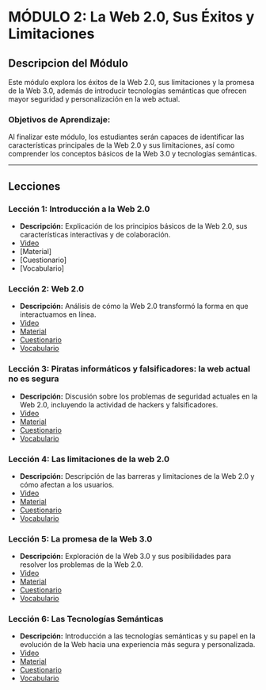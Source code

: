 # MÓDULO 2: La Web 2.0, Sus Éxitos y Limitaciones
## Descripcion del Módulo
Este módulo explora los éxitos de la Web 2.0, sus limitaciones y la promesa de la Web 3.0, además de introducir tecnologías semánticas que ofrecen mayor seguridad y personalización en la web actual.
### Objetivos de Aprendizaje: 
Al finalizar este módulo, los estudiantes serán capaces de identificar las características principales de la Web 2.0 y sus limitaciones, así como comprender los conceptos básicos de la Web 3.0 y tecnologías semánticas.
________________________________________
## Lecciones
### Lección 1: Introducción a la Web 2.0
* **Descripción:** Explicación de los principios básicos de la Web 2.0, sus características interactivas y de colaboración.
* [Video](https://archive.org/details/introduccion-web-espacial-m2/L1M2.mp4)
* [Material]
* [Cuestionario]
* [Vocabulario]

### Lección 2: Web 2.0
* **Descripción:** Análisis de cómo la Web 2.0 transformó la forma en que interactuamos en línea.
* [Video](https://archive.org/details/introduccion-web-espacial-m2/L2M2.mp4)
* [Material](https://github.com/SpatialWebAgency/Introduccion-a-la-Web-Espacial/blob/main/Material/Modulo%202/L2M2/Material_2.2.pdf)
* [Cuestionario](https://github.com/SpatialWebAgency/Introduccion-a-la-Web-Espacial/blob/main/Material/Modulo%202/L2M2/Cuestionario_2.2.pdf)
* [Vocabulario](https://github.com/SpatialWebAgency/Introduccion-a-la-Web-Espacial/blob/main/Material/Modulo%202/L2M2/Vocabulario_2.2.pdf)

### Lección 3: Piratas informáticos y falsificadores: la web actual no es segura
* **Descripción:** Discusión sobre los problemas de seguridad actuales en la Web 2.0, incluyendo la actividad de hackers y falsificadores.
* [Video](https://archive.org/details/introduccion-web-espacial-m2/L3M2.mp4)
* [Material](https://github.com/SpatialWebAgency/Introduccion-a-la-Web-Espacial/blob/main/Material/Modulo%202/L3M2/Material_2.2.pdf)
* [Cuestionario](https://github.com/SpatialWebAgency/Introduccion-a-la-Web-Espacial/blob/main/Material/Modulo%202/L3M2/Cuestionario_2.2.pdf)
* [Vocabulario](https://github.com/SpatialWebAgency/Introduccion-a-la-Web-Espacial/blob/main/Material/Modulo%202/L3M2/Vocabulario_2.2.pdf)

### Lección 4: Las limitaciones de la web 2.0
* **Descripción:** Descripción de las barreras y limitaciones de la Web 2.0 y cómo afectan a los usuarios.
* [Video](https://archive.org/details/introduccion-web-espacial-m2/L4M2.mp4)
* [Material](https://github.com/SpatialWebAgency/Introduccion-a-la-Web-Espacial/blob/main/Material/Modulo%202/L4M2/Material_2.4.pdf)
* [Cuestionario](https://github.com/SpatialWebAgency/Introduccion-a-la-Web-Espacial/blob/main/Material/Modulo%202/L4M2/Cuestionario_2.4_1_.pdf)
* [Vocabulario](https://github.com/SpatialWebAgency/Introduccion-a-la-Web-Espacial/blob/main/Material/Modulo%202/L4M2/Vocabulario_2.4_1_.pdf)

### Lección 5: La promesa de la Web 3.0
* **Descripción:** Exploración de la Web 3.0 y sus posibilidades para resolver los problemas de la Web 2.0.
* [Video](https://archive.org/details/introduccion-web-espacial-m2/L5M2.mp4)
* [Material](https://github.com/SpatialWebAgency/Introduccion-a-la-Web-Espacial/blob/main/Material/Modulo%202/L5M2/Material_2.5_1_.pdf)
* [Cuestionario](https://github.com/SpatialWebAgency/Introduccion-a-la-Web-Espacial/blob/main/Material/Modulo%202/L5M2/Cuestionario_2.5_1_.pdf)
* [Vocabulario](https://github.com/SpatialWebAgency/Introduccion-a-la-Web-Espacial/blob/main/Material/Modulo%202/L5M2/Vocabulario_2.5_1_.pdf)

### Lección 6: Las Tecnologías Semánticas
* **Descripción:** Introducción a las tecnologías semánticas y su papel en la evolución de la Web hacia una experiencia más segura y personalizada.
* [Video](https://archive.org/details/introduccion-web-espacial-m2/L6M2.mp4)
* [Material](https://github.com/SpatialWebAgency/Introduccion-a-la-Web-Espacial/blob/main/Material/Modulo%202/L6M2/Material_2.6_1_.pdf)
* [Cuestionario](https://github.com/SpatialWebAgency/Introduccion-a-la-Web-Espacial/blob/main/Material/Modulo%202/L6M2/Cuestionario_2.6_2_.pdf)
* [Vocabulario](https://github.com/SpatialWebAgency/Introduccion-a-la-Web-Espacial/blob/main/Material/Modulo%202/L6M2/Vocabulario2.6_2_.pdf)

